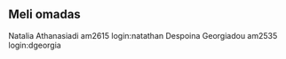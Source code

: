 ## Meli omadas
Natalia Athanasiadi am2615 login:natathan
Despoina Georgiadou am2535 login:dgeorgia

